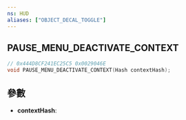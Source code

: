 ```yaml
---
ns: HUD
aliases: ["OBJECT_DECAL_TOGGLE"]
---
```

## PAUSE_MENU_DEACTIVATE_CONTEXT

```c
// 0x444D8CF241EC25C5 0x0029046E
void PAUSE_MENU_DEACTIVATE_CONTEXT(Hash contextHash);
```


## 參數
* **contextHash**: 

